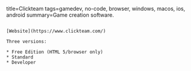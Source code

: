 title=Clickteam
tags=gamedev, no-code, browser, windows, macos, ios, android
summary=Game creation software.
~~~~~~

[Website](https://www.clickteam.com/)

Three versions: 

* Free Edition (HTML 5/browser only)
* Standard
* Developer

